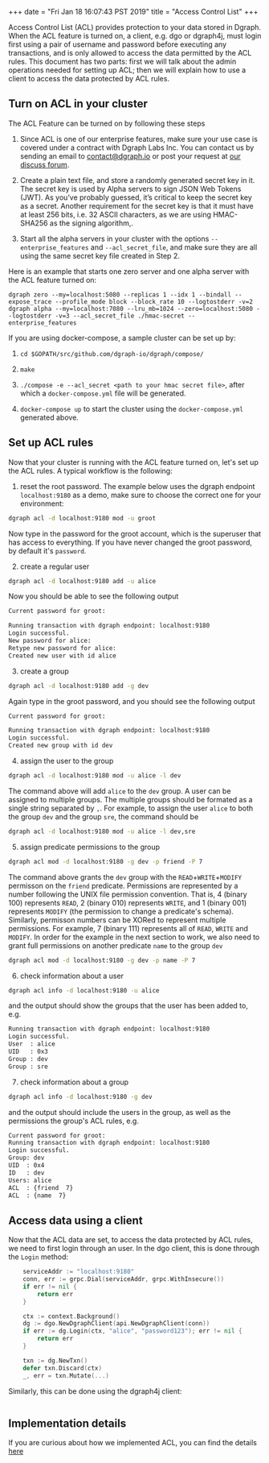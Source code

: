 +++
date = "Fri Jan 18 16:07:43 PST 2019"
title = "Access Control List"
+++

Access Control List (ACL) provides protection to your data stored in
Dgraph. When the ACL feature is turned on, a client, e.g. dgo or dgraph4j, must login first using a
pair of username and password before executing any transactions, and is only allowed to access the
data permitted by the ACL rules. This document has two parts: first we will talk about
the admin operations needed for setting up ACL;  then we will explain how to use a client to
access the data protected by ACL rules. 

## Turn on ACL in your cluster
The ACL Feature can be turned on by following these steps 

1. Since ACL is one of our enterprise features, make sure your use case is covered under a contract with Dgraph Labs Inc. 
You can contact us by sending an email to [contact@dgraph.io](mailto:contact@dgraph.io) or post your request at [our discuss
forum](https://discuss.dgraph.io).

2. Create a plain text file, and store a randomly generated secret key in it. The secret key is used
by Alpha servers to sign JSON Web Tokens (JWT). As you’ve probably guessed, it’s critical to keep
the secret key as a secret. Another requirement for the secret key is that it must have at least 256
bits, i.e.  32 ASCII characters, as we are using HMAC-SHA256 as the signing algorithm,.

3. Start all the alpha servers in your cluster with the
options `--enterprise_features` and `--acl_secret_file`, and make sure they are all using the same
secret key file created in Step 2. 

Here is an example that starts one zero server and one alpha server with the ACL feature turned on:
```
dgraph zero --my=localhost:5080 --replicas 1 --idx 1 --bindall --expose_trace --profile_mode block --block_rate 10 --logtostderr -v=2
dgraph alpha --my=localhost:7080 --lru_mb=1024 --zero=localhost:5080 --logtostderr -v=3 --acl_secret_file ./hmac-secret --enterprise_features
```

If you are using docker-compose, a sample cluster can be set up by:

1. `cd $GOPATH/src/github.com/dgraph-io/dgraph/compose/`

2. `make`

3. `./compose -e --acl_secret <path to your hmac secret file>`, after which a `docker-compose.yml` file will be generated.

4. `docker-compose up` to start the cluster using the `docker-compose.yml` generated above.

## Set up ACL rules
Now that your cluster is running with the ACL feature turned on, let's set up the ACL rules. A typical workflow is the following:

1. reset the root password. The example below uses the dgraph endpoint `localhost:9180` as a demo, make sure to choose the correct one for your environment:
```bash
dgraph acl -d localhost:9180 mod -u groot
```
Now type in the password for the groot account, which is the superuser that has access to everything. If you have never changed the groot password, by default it's `password`.

2. create a regular user
```bash
dgraph acl -d localhost:9180 add -u alice
```
Now you should be able to see the following output
```bash
Current password for groot:

Running transaction with dgraph endpoint: localhost:9180
Login successful.
New password for alice:
Retype new password for alice:
Created new user with id alice
```

3. create a group
```bash
dgraph acl -d localhost:9180 add -g dev
```
Again type in the groot password, and you should see the following output
```bash
Current password for groot:

Running transaction with dgraph endpoint: localhost:9180
Login successful.
Created new group with id dev
```
4. assign the user to the group
```bash
dgraph acl -d localhost:9180 mod -u alice -l dev
```
The command above will add `alice` to the `dev` group. A user can be assigned to multiple groups. 
The multiple groups should be formated as a single string separated by `,`.
For example, to assign the user `alice` to both the group `dev` and the group `sre`, the command should be
```bash
dgraph acl -d localhost:9180 mod -u alice -l dev,sre
```
5. assign predicate permissions to the group
```bash
dgraph acl mod -d localhost:9180 -g dev -p friend -P 7
```
The command above grants the `dev` group with the `READ`+`WRITE`+`MODIFY` permisson on the `friend` predicate. Permissions are represented by a number following the UNIX file permission convention. 
That is, 4 (binary 100) represents `READ`, 2 (binary 010) represents `WRITE`, and 1 (binary 001) represents `MODIFY` (the permission to change a predicate's schema). Similarly, permisson numbers can be XORed to represent multiple permissions. For example, 7 (binary 111) represents all of `READ`, `WRITE` and `MODIFY`.
In order for the example in the next section to work, we also need to grant full permissions on another predicate `name` to the group `dev`
```bash
dgraph acl mod -d localhost:9180 -g dev -p name -P 7
```

6. check information about a user
```bash
dgraph acl info -d localhost:9180 -u alice
```
and the output should show the groups that the user has been added to, e.g.
```bash
Running transaction with dgraph endpoint: localhost:9180
Login successful.
User  : alice
UID   : 0x3
Group : dev  
Group : sre  
```

7. check information about a group
```bash
dgraph acl info -d localhost:9180 -g dev
```
and the output should include the users in the group, as well as the permissions the group's ACL rules, e.g.
```bash
Current password for groot:
Running transaction with dgraph endpoint: localhost:9180
Login successful.
Group: dev
UID  : 0x4
ID   : dev
Users: alice
ACL  : {friend  7}
ACL  : {name  7}
```

## Access data using a client
Now that the ACL data are set, to access the data protected by ACL rules, we need to first login through an user.
In the dgo client, this is done through the `Login` method:
```go
	serviceAddr := "localhost:9180"
	conn, err := grpc.Dial(serviceAddr, grpc.WithInsecure())
	if err != nil {
		return err
	}

	ctx := context.Background()
	dg := dgo.NewDgraphClient(api.NewDgraphClient(conn))
	if err := dg.Login(ctx, "alice", "password123"); err != nil {
		return err
	}

	txn := dg.NewTxn()
	defer txn.Discard(ctx)
	_, err = txn.Mutate(...)
```

Similarly, this can be done using the dgraph4j client:
```java

```

## Implementation details
If you are curious about how we implemented ACL, you can find the details [here](./impl)

